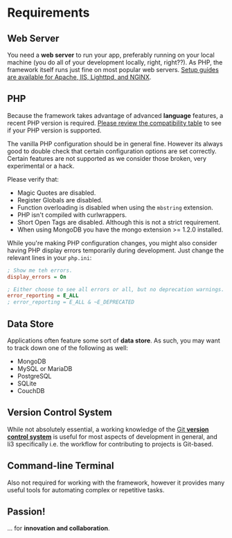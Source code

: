 # Requirements

## Web Server

You need a **web server** to run your app, preferably running on your local machine (you do
all of your development locally, right, right??). As PHP, the framework itself runs just
fine on most popular web servers. [Setup guides are available for Apache, IIS, Lighttpd, and
NGINX](./web-servers).
 
## PHP 

Because the framework takes advantage of advanced **language** features, a recent PHP version
is required. [Please review the compatibility table](http://li3.me/versions) to see if your
PHP version is supported.

The vanilla PHP configuration should be in general fine. However its always good to double
check that certain configuration options are set correctly. Certain features are not supported
as we consider those broken, very experimental or a hack.

Please verify that:

- Magic Quotes are disabled.
- Register Globals are disabled.
- Function overloading is disabled when using the `mbstring` extension.
- PHP isn't compiled with curlwrappers.
- Short Open Tags are disabled. Although this is not a strict requirement.
- When using MongoDB you have the mongo extension >= 1.2.0 installed.

While you're making PHP configuration changes, you might also consider having PHP display errors temporarily during development. Just change the relevant lines in your `php.ini`:

```ini
; Show me teh errors.
display_errors = On

; Either choose to see all errors or all, but no deprecation warnings.
error_reporting = E_ALL
; error_reporting = E_ALL & ~E_DEPRECATED
```

## Data Store

Applications often feature some sort of **data store**. As such, you may want to track down one
of the following as well:

 * MongoDB
 * MySQL or MariaDB
 * PostgreSQL
 * SQLite
 * CouchDB

## Version Control System

While not absolutely essential, a working knowledge of the [Git **version control
system**](http://git-scm.com/) is useful for most aspects of development in general, and li3
specifically i.e. the workflow for contributing to projects is Git-based.

## Command-line Terminal

Also not required for working with the framework, however it provides many useful tools
for automating complex or repetitive tasks.

## Passion!

... for **innovation and collaboration**.
